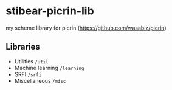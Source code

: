# stibear-picrin-lib

my scheme library for picrin (https://github.com/wasabiz/picrin)

## Libraries

* Utilities
  `/util`
* Machine learning
  `/learning`
* SRFI
  `/srfi`
* Miscellaneous
  `/misc`
